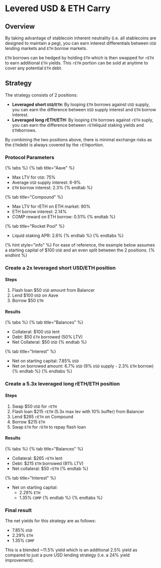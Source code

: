# Levered USD & ETH Carry

## Overview

By taking advantage of stablecoin inherent neutrality (i.e. all stablecoins are designed to maintain a peg), you can earn interest differentials between `USD` lending markets and `ETH` borrow markets.

`ETH` borrows can be hedged by holding `ETH` which is then swapped for `rETH` to earn additional `ETH` yields. This `rETH` portion can be sold at anytime to cover any potential `ETH` debt.

## Strategy

The strategy consists of 2 positions:

* **Leveraged short `USD`/`ETH`:** By looping `ETH` borrows against `USD` supply, you can earn the difference between `USD` supply interest and `ETH` borrow interest.
* **Leveraged long rETH/ETH:** By looping `ETH` borrows against `rETH` suply, you can earn the difference between `rETH`liquid staking yields and `ETH`borrows.

By combining the two positions above, there is minimal exchange risks as the `ETH`debt is always covered by the `rETH`portion.&#x20;

### Protocol Parameters

{% tabs %}
{% tab title="Aave" %}
* Max LTV for `USD`: 75%
* Average `USD` supply interest: 6-9%
* `ETH` borrow interest: 2.3%
{% endtab %}

{% tab title="Compound" %}
* Max LTV for rETH on ETH market: 90%
* ETH borrow interest: 2.14%
* COMP reward on ETH borrow: 0.51%
{% endtab %}

{% tab title="Rocket Pool" %}
* Liquid staking APR: 2.6%
{% endtab %}
{% endtabs %}

{% hint style="info" %}
For ease of reference, the example below assumes a starting capital of $100 `USD` and an even split between the 2 positions.
{% endhint %}

### Create a 2x leveraged short USD/ETH position

#### **Steps**

1. Flash loan $50 `USD` amount from Balancer
2. Lend $100 `USD` on Aave
3. Borrow $50 `ETH`

#### **Results**

{% tabs %}
{% tab title="Balances" %}
* Collateral: $100 `USD` lent&#x20;
* Debt: $50 `ETH` borrowed (50% LTV)
* Net Collateral: $50 `USD`
{% endtab %}

{% tab title="Interest" %}
* Net on starting capital: 7.85% `USD`
* Net on borrowed amount: 6.7% `USD` (9% `USD` supply - 2.3% `ETH` borrow)
{% endtab %}
{% endtabs %}

### Create a 5.3x leveraged long rETH/ETH position

#### Steps

1. Swap $50 `USD` for `rETH`
2. Flash loan $215 `rETH` (5.3x max lev with 10% buffer) from Balancer
3. Lend $265 `rETH` on Compound
4. Borrow $215 `ETH`
5. Swap `ETH` for `rETH` to repay flash loan

#### Results

{% tabs %}
{% tab title="Balances" %}
* Collateral: $265 `rETH` lent
* Debt: $215 `ETH` borrowed (81% LTV)
* Net collateral: $50 `rETH`
{% endtab %}

{% tab title="Interest" %}
* Net on starting capital:&#x20;
  * 2.29% `ETH`
  * 1.35% `COMP`
{% endtab %}
{% endtabs %}

### Final result

The net yields for this strategy are as follows:

* 7.85% `USD`
* 2.29% `ETH`
* 1.35% `COMP`

This is a blended \~11.5% yield which is an additional 2.5% yield as compared to just a pure USD lending strategy (i.e. a 24% yield improvement).
